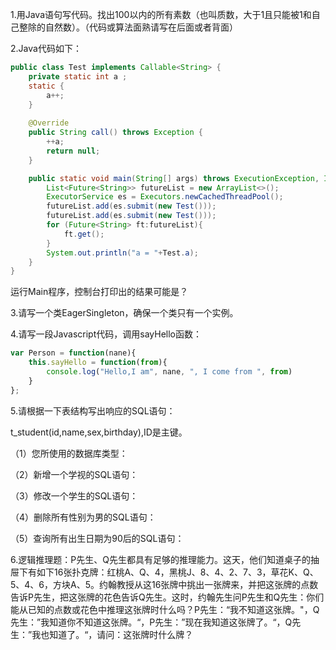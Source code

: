 1.用Java语句写代码。找出100以内的所有素数（也叫质数，大于1且只能被1和自己整除的自然数）。（代码或算法面熟请写在后面或者背面）

2.Java代码如下：

```java
public class Test implements Callable<String> {
    private static int a ;
    static {
        a++;
    }
    
    @Override
    public String call() throws Exception {
        ++a;
        return null;
    }

    public static void main(String[] args) throws ExecutionException, InterruptedException {
        List<Future<String>> futureList = new ArrayList<>();
        ExecutorService es = Executors.newCachedThreadPool();
        futureList.add(es.submit(new Test()));
        futureList.add(es.submit(new Test()));
        for (Future<String> ft:futureList){
            ft.get();
        }
        System.out.println("a = "+Test.a);
    }
}
```

运行Main程序，控制台打印出的结果可能是？

3.请写一个类EagerSingleton，确保一个类只有一个实例。

4.请写一段Javascript代码，调用sayHello函数：

```js
var Person = function(nane){
    this.sayHello = function(from){
        console.log("Hello,I am", nane, ", I come from ", from)
    }
};
```

5.请根据一下表结构写出响应的SQL语句：

t_student(id,name,sex,birthday),ID是主键。

（1）您所使用的数据库类型：

（2）新增一个学视的SQL语句：

（3）修改一个学生的SQL语句：

（4）删除所有性别为男的SQL语句：

（5）查询所有出生日期为90后的SQL语句：

6.逻辑推理题：P先生、Q先生都具有足够的推理能力。这天，他们知道桌子的抽屉下有如下16张扑克牌：红桃A、Q、4，黑桃J、8、4、2、7、3，草花K、Q、5、4、6，方块A、5。约翰教授从这16张牌中挑出一张牌来，并把这张牌的点数告诉P先生，把这张牌的花色告诉Q先生。这时，约翰先生问P先生和Q先生：你们能从已知的点数或花色中推理这张牌时什么吗？P先生：“我不知道这张牌。"，Q先生：”我知道你不知道这张牌。“，P先生：”现在我知道这张牌了。“，Q先生：”我也知道了。“，请问：这张牌时什么牌？

